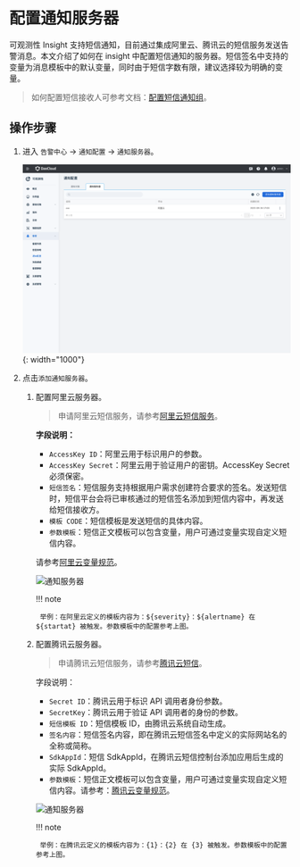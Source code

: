 # 配置通知服务器

可观测性 Insight 支持短信通知，目前通过集成阿里云、腾讯云的短信服务发送告警消息。本文介绍了如何在 insight 中配置短信通知的服务器。短信签名中支持的变量为消息模板中的默认变量，同时由于短信字数有限，建议选择较为明确的变量。

> 如何配置短信接收人可参考文档：[配置短信通知组](../../user-guide/alert-center/message.md)。

## 操作步骤

1. 进入 `告警中心` -> `通知配置` -> `通知服务器`。

    ![通知服务器](../../images/smsserver00.png){: width="1000"}

2. 点击`添加通知服务器`。

    1. 配置阿里云服务器。

        > 申请阿里云短信服务，请参考[阿里云短信服务](https://help.aliyun.com/document_detail/108062.html?spm=a2c4g.57535.0.0.2cec637ffna8ye)。

        **字段说明：**

        - `AccessKey ID`：阿里云用于标识用户的参数。
        - `AccessKey Secret`：阿里云用于验证用户的密钥。AccessKey Secret 必须保密。
        - `短信签名`：短信服务支持根据用户需求创建符合要求的签名。发送短信时，短信平台会将已审核通过的短信签名添加到短信内容中，再发送给短信接收方。
        - `模板 CODE`：短信模板是发送短信的具体内容。
        - `参数模板`：短信正文模板可以包含变量，用户可通过变量实现自定义短信内容。

        请参考[阿里云变量规范](https://help.aliyun.com/document_detail/463270.html)。

        ![通知服务器](https://docs.daocloud.io/daocloud-docs-images/docs/zh/docs/insight/images/sms02.png)

        !!! note

            举例：在阿里云定义的模板内容为：${severity}：${alertname} 在 ${startat} 被触发。参数模板中的配置参考上图。

    2. 配置腾讯云服务器。

        > 申请腾讯云短信服务，请参考[腾讯云短信](https://cloud.tencent.com/document/product/382/37794)。

        字段说明：

        - `Secret ID`：腾讯云用于标识 API 调用者身份参数。
        - `SecretKey`：腾讯云用于验证 API 调用者的身份的参数。
        - `短信模板 ID`：短信模板 ID，由腾讯云系统自动生成。
        - `签名内容`：短信签名内容，即在腾讯云短信签名中定义的实际网站名的全称或简称。
        - `SdkAppId`：短信 SdkAppId，在腾讯云短信控制台添加应用后生成的实际 SdkAppId。
        - `参数模板`：短信正文模板可以包含变量，用户可通过变量实现自定义短信内容。请参考：[腾讯云变量规范](https://cloud.tencent.com/document/product/382/39023#.E5.8F.98.E9.87.8F.E8.A7.84.E8.8C.83.3Ca-id.3D.22variable.22.3E.3C.2Fa.3E)。

        ![通知服务器](https://docs.daocloud.io/daocloud-docs-images/docs/zh/docs/insight/images/sms03.png)

        !!! note

            举例：在腾讯云定义的模板内容为：{1}：{2} 在 {3} 被触发。参数模板中的配置参考上图。
